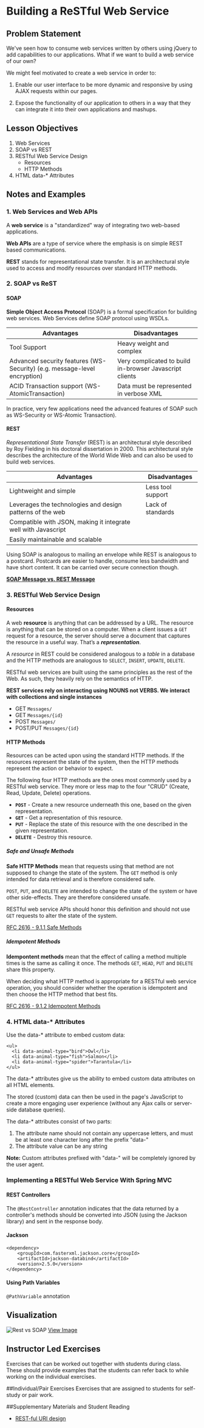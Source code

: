 # Building a ReSTful Web Service

## Problem Statement
We've seen how to consume web services written by others using jQuery to add capabilities to our applications.  What if we want to build a web service of our own?

We might feel motivated to create a web service in order to:

1. Enable our user interface to be more dynamic and responsive by using AJAX requests within our pages.
	
2. Expose the functionality of our application to others in a way that they can integrate it into their own applications and mashups.

## Lesson Objectives

1. Web Services
2. SOAP vs REST
3. RESTful Web Service Design
	- Resources
	- HTTP Methods
4. HTML data-* Attributes


## Notes and Examples

### 1. Web Services and Web APIs

<div class="definition note">

A **web service** is a "standardized" way of integrating two web-based applications.</div>

<div class="definition note">

**Web APIs** are a type of service where the emphasis is on simple REST based communications.</div>

<div class="definition note">

**REST** stands for representational state transfer. It is an architectural style used to access and modify resources over standard HTTP methods.</div>

### 2. SOAP vs ReST

#### SOAP

<div class="definition note">

**Simple Object Access Protocol** (SOAP) is a formal specification for building web services. Web Services define SOAP protocol using WSDLs.</div>

| Advantages | Disadvantages |
| ---------- | ------------- |
| Tool Support | Heavy weight and complex |
| Advanced security features (WS-Security) (e.g. message-level encryption) | Very complicated to build in-browser Javascript clients |
| ACID Transaction support (WS-AtomicTransaction) | Data must be represented in verbose XML | 

In practice, very few applications need the advanced features of SOAP such as WS-Security or WS-Atomic Transaction).

#### REST

*Representational State Transfer* (REST) is an architectural style described by Roy Fielding in his doctoral dissertation in 2000.  This architectural style describes the architecture of the World Wide Web and can also be used to build web services.

| Advantages | Disadvantages |
| ---------- | ------------- |
| Lightweight and simple | Less tool support |
| Leverages the technologies and design patterns of the web | Lack of standards |
| Compatible with JSON, making it integrate well with Javascript | |
| Easily maintainable and scalable | |

<div class="analogy note">

Using SOAP is analogous to mailing an envelope while REST is analogous to a postcard. Postcards are easier to handle, consume less bandwidth and have short content. It can be carried over secure connection though.</div>

[**SOAP Message vs. REST Message**](http://whatisrest.com/rest_service_contracts/http_messaging_vs_soap_messaging)

### 3. RESTful Web Service Design

#### Resources

<div class="definition note">

A web **resource** is anything that can be addressed by a URL. The resource is anything that can be stored on a computer.
When a client issues a `GET` request for a resource, the server should serve a document that captures the resource in a useful way. That’s a ***representation***.</div>

<div class="analogy note">

A *resource* in REST could be considered analogous to a *table* in a database and the HTTP methods are analogous to `SELECT`, `INSERT`, `UPDATE`, `DELETE`.</div>

RESTful web services are built using the same principles as the rest of the Web.  As such, they heavily rely on the semantics of HTTP.  

**REST services rely on interacting using NOUNS not VERBS. We interact with collections and single instances**
- GET `Messages/`    
- GET `Messages/{id}`
- POST `Messages/`
- POST/PUT `Messages/{id}`  


#### HTTP Methods

Resources can be acted upon using the standard HTTP methods.  If the resources represent the state of the system, then the HTTP methods represent the action or behavior to expect.

The following four HTTP methods are the ones most commonly used by a RESTful web service. They more or less map to the four "CRUD" (Create, Read, Update, Delete) operations.

- **`POST`** - Create a new resource underneath this one, based on the given representation.
- **`GET`** - Get a representation of this resource.
- **`PUT`** - Replace the state of this resource with the one described in the given representation.
- **`DELETE`** - Destroy this resource.

##### Safe and Unsafe Methods

<div class="definition note">

**Safe HTTP Methods** mean that requests using that method are not supposed to change the state of the system.  The `GET` method is only intended for data retrieval and is therefore considered safe.</div>

`POST`, `PUT`, and `DELETE` are intended to change the state of the system or have other side-effects.  They are therefore considered unsafe.

RESTful web service APIs should honor this definition and should not use `GET` requests to alter the state of the system.

[RFC 2616 - 9.1.1 Safe Methods](https://www.w3.org/Protocols/rfc2616/rfc2616-sec9.html)

##### Idempotent Methods

<div class="definition note">

**Idempontent methods** mean that the effect of calling a method multiple times is the same as calling it once.  The methods `GET`, `HEAD`, `PUT` and `DELETE` share this property.</div>

When deciding what HTTP method is appropriate for a RESTful web service operation, you should consider whether the operation is idempotent and then choose the HTTP method that best fits.

[RFC 2616 - 9.1.2 Idempotent Methods](https://www.w3.org/Protocols/rfc2616/rfc2616-sec9.html)


### 4. HTML data-* Attributes

Use the data-* attribute to embed custom data:

```
<ul>
  <li data-animal-type="bird">Owl</li>
  <li data-animal-type="fish">Salmon</li> 
  <li data-animal-type="spider">Tarantula</li> 
</ul>
```

The data-* attributes give us the ability to embed custom data attributes on all HTML elements.

The stored (custom) data can then be used in the page's JavaScript to create a more engaging user experience (without any Ajax calls or server-side database queries).

The data-* attributes consist of two parts:

1. The attribute name should not contain any uppercase letters, and must be at least one character long after the prefix "data-"
2. The attribute value can be any string

**Note:** Custom attributes prefixed with "data-" will be completely ignored by the user agent.


### Implementing a RESTful Web Service With Spring MVC

#### REST Controllers
The `@RestController` annotation indicates that the data returned by a controller's methods should be converted into JSON (using the Jackson library) and sent in the response body.

#### Jackson
```
<dependency>
    <groupId>com.fasterxml.jackson.core</groupId>
    <artifactId>jackson-databind</artifactId>
    <version>2.5.0</version>
</dependency>
```

#### Using Path Variables
`@PathVariable` annotation


## Visualization
![Rest vs SOAP](resources/rest_vs_soap.png)
[View Image](resources/rest_vs_soap.png)


## Instructor Led Exercises
Exercises that can be worked out together with students during class.  These should provide examples that the students can refer back to while working on the individual exercises.

##Individual/Pair Exercises
Exercises that are assigned to students for self-study or pair work.

##Supplementary Materials and Student Reading
- [REST-ful URI design](http://blog.2partsmagic.com/restful-uri-design/)